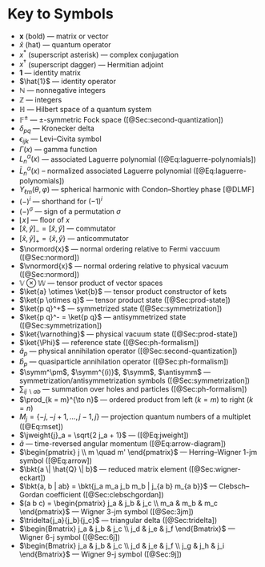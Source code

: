# Key to Symbols

* $\bm{x}$ (bold) — matrix or vector
* $\hat{x}$ (hat) — quantum operator
* $x^*$ (superscript asterisk) — complex conjugation
* $x^\dagger$ (superscript dagger) — Hermitian adjoint
* $\bm{1}$ — identity matrix
* $\hat{1}$ — identity operator
* $\mathbb{N}$ — nonnegative integers
* $\mathbb{Z}$ — integers
* $\mathbb{H}$ — Hilbert space of a quantum system
* $\mathbb{F}^\pm$ — $\pm$-symmetric Fock space ([@Sec:second-quantization])
* $\delta_{p q}$ — Kronecker delta
* $\epsilon_{i j k}$ — Levi–Civita symbol
* $\Gamma(x)$ — gamma function
* $L_n^\alpha(x)$ — associated Laguerre polynomial ([@Eq:laguerre-polynomials])
* $\bar{L}_n^\alpha(x)$ – normalized associated Laguerre polynomial ([@Eq:laguerre-polynomials])
* $Y_{\ell m}(\theta, \varphi)$ — spherical harmonic with Condon–Shortley phase [@DLMF]
* $(-)^i$ — shorthand for $(-1)^i$
* $(-)^\sigma$ — sign of a permutation $\sigma$
* $\lfloor x \rfloor$ — floor of $x$
* $[\hat{x}, \hat{y}]_- = [\hat{x}, \hat{y}]$ — commutator
* $[\hat{x}, \hat{y}]_+ = \{\hat{x}, \hat{y}\}$ — anticommutator
* $\normord{x}$ — normal ordering relative to Fermi vaccuum ([@Sec:normord])
* $\vnormord{x}$ — normal ordering relative to physical vacuum ([@Sec:normord])
* $\mathbb{V} \otimes \mathbb{W}$ — tensor product of vector spaces
* $\ket{a} \otimes \ket{b}$ — tensor product constructor of kets
* $\ket{p \otimes q}$ — tensor product state ([@Sec:prod-state])
* $\ket{p q}^+$ — symmetrized state ([@Sec:symmetrization])
* $\ket{p q}^- = \ket{p q}$ — antisymmetrized state ([@Sec:symmetrization])
* $\ket{\varnothing}$ — physical vacuum state ([@Sec:prod-state])
* $\ket{\Phi}$ — reference state ([@Sec:ph-formalism])
* $\hat{a}_p$ — physical annihilation operator ([@Sec:second-quantization])
* $\hat{b}_p$ — quasiparticle annihilation operator ([@Sec:ph-formalism])
* $\symm^\pm$, $\symm^{(i)}$, $\symm$, $\antisymm$ — symmetrization/antisymmetrization symbols ([@Sec:symmetrization])
* $\sum_{i j \backslash a b}$ — summation over holes and particles ([@Sec:ph-formalism])
* $\prod_{k = m}^{\to n}$ — ordered product from left ($k = m$) to right ($k = n$)
* $M_j = \{-j, -j + 1, \ldots, j - 1, j\}$ — projection quantum numbers of a multiplet ([@Eq:mset])
* $\jweight{j}_a = \sqrt{2 j_a + 1}$ — ([@Eq:jweight])
* $\check{a}$ — time-reversed angular momentum ([@Eq:arrow-diagram])
* $\begin{pmatrix} j \\ m \quad m' \end{pmatrix}$ — Herring–Wigner 1-jm symbol ([@Eq:arrow])
* $\bkt{a \| \hat{Q} \| b}$ — reduced matrix element ([@Sec:wigner-eckart])
* $\bkt{a, b | ab} = \bkt{j_a m_a j_b m_b | j_{a b} m_{a b}}$ — Clebsch–Gordan coefficient ([@Sec:clebschgordan])
* $(a b c) = \begin{pmatrix} j_a & j_b & j_c \\ m_a & m_b & m_c \end{pmatrix}$ — Wigner 3-jm symbol ([@Sec:3jm])
* $\tridelta{j_a}{j_b}{j_c}$ — triangular delta ([@Sec:tridelta])
* $\begin{Bmatrix} j_a & j_b & j_c \\ j_d & j_e & j_f \end{Bmatrix}$ — Wigner 6-j symbol ([@Sec:6j])
* $\begin{Bmatrix} j_a & j_b & j_c \\ j_d & j_e & j_f \\ j_g & j_h & j_i \end{Bmatrix}$ — Wigner 9-j symbol ([@Sec:9j])
